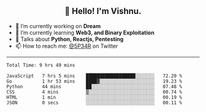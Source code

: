 <h2 align="center">👋 Hello! I'm Vishnu.</h2>


- 🔭 I’m currently working on **Dream**
- 🌱 I’m currently learning **Web3, and Binary Exploitation**
- 💬 Talks about **Python, Reactjs, Pentesting**
- 📫 How to reach me: [@5P34R](https://twitter.com/Vishnu27302693) on Twitter

---
<!--START_SECTION:waka-->

```text
Total Time: 9 hrs 49 mins

JavaScript   7 hrs 5 mins    ██████████████████░░░░░░░   72.20 %
Go           1 hr 53 mins    ████▓░░░░░░░░░░░░░░░░░░░░   19.23 %
Python       44 mins         ██░░░░░░░░░░░░░░░░░░░░░░░   07.48 %
CSS          4 mins          ▒░░░░░░░░░░░░░░░░░░░░░░░░   00.74 %
HTML         1 min           ░░░░░░░░░░░░░░░░░░░░░░░░░   00.19 %
JSON         0 secs          ░░░░░░░░░░░░░░░░░░░░░░░░░   00.11 %
```

<!--END_SECTION:waka-->
